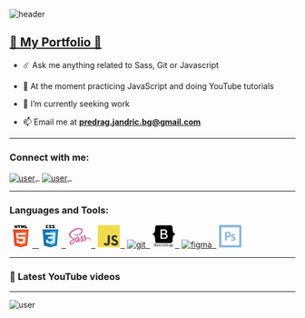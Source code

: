 ![header](https://capsule-render.vercel.app/api?type=waving&color=009FF5&height=300&section=header&text=Hello,%20I'm%20Predrag👋&fontSize=55&&animation=scaleIn&&fontColor=EBEBEB&&fontAlignY=40)

## <a href='www.predrag-jandric.com'>🌟 My Portfolio 🌟</a>

- ☄️ Ask me anything related to Sass, Git or Javascript

- 🐲 At the moment practicing JavaScript and doing YouTube tutorials

- 🚀 I’m currently seeking work

- 📫 Email me at **predrag.jandric.bg@gmail.com**

---

<h3 align="left">Connect with me:</h3>
<p align="left">
<a href="https://www.linkedin.com/in/predrag-jandric/" target="blank"><img align="center" src="https://raw.githubusercontent.com/rahuldkjain/github-profile-readme-generator/master/src/images/icons/Social/linked-in-alt.svg" alt="user" height="30" width="40" />&nbsp;&nbsp;</a>
<a  href="https://www.youtube.com/@predragjandric/videos" target="blank"><img align="center" src="https://raw.githubusercontent.com/rahuldkjain/github-profile-readme-generator/master/src/images/icons/Social/youtube.svg" alt="user" height="30" width="40"/>&nbsp;&nbsp;</a>
</p>

---

<h3 align="left" >Languages and Tools:</h3>
<p align="left" > 
<a href="#" target="_blank" rel="noreferrer"> <img src="https://raw.githubusercontent.com/devicons/devicon/master/icons/html5/html5-original-wordmark.svg" alt="html5" width="40" height="40"/>&nbsp;&nbsp;</a><a href="#" target="_blank" rel="noreferrer"> <img src="https://raw.githubusercontent.com/devicons/devicon/master/icons/css3/css3-original-wordmark.svg" alt="css3" width="40" height="40"/>&nbsp;&nbsp;</a>
<a href="#" target="_blank" rel="noreferrer"> <img src="https://raw.githubusercontent.com/devicons/devicon/master/icons/sass/sass-original.svg" alt="sass" width="40" height="40"/>&nbsp;&nbsp;</a> 
<a href="#" target="_blank" rel="noreferrer"> <img src="https://raw.githubusercontent.com/devicons/devicon/master/icons/javascript/javascript-original.svg" alt="javascript" width="40" height="40"/>&nbsp;&nbsp;</a>
<a href="#" target="_blank" rel="noreferrer"> <img src="https://www.vectorlogo.zone/logos/git-scm/git-scm-icon.svg" alt="git" width="40" height="40"/>&nbsp;&nbsp;</a>
<a href="#" target="_blank" rel="noreferrer"> 
<img src="https://raw.githubusercontent.com/devicons/devicon/master/icons/bootstrap/bootstrap-plain-wordmark.svg" alt="bootstrap" width="40" height="40"/>&nbsp;&nbsp;</a> 
<a href="#" target="_blank" rel="noreferrer"> <img src="https://www.vectorlogo.zone/logos/figma/figma-icon.svg" alt="figma" width="40" height="40"/>&nbsp;&nbsp;</a>
<a href="#" target="_blank" rel="noreferrer"> <img src="https://raw.githubusercontent.com/devicons/devicon/master/icons/photoshop/photoshop-line.svg" alt="photoshop" width="40" height="40"/> </a>
</p>

---

### 🎦 Latest YouTube videos

<!-- YOUTUBE:START -->
<!-- YOUTUBE:END -->

---

<!-- stats card -->
<p><img align="left" src="https://github-readme-stats.vercel.app/api?username=Predrag-Jandric&show_icons=true&locale=en&theme=gruvbox&hide=issues,contribs&include_all_commits=true" alt="user" /></p>


